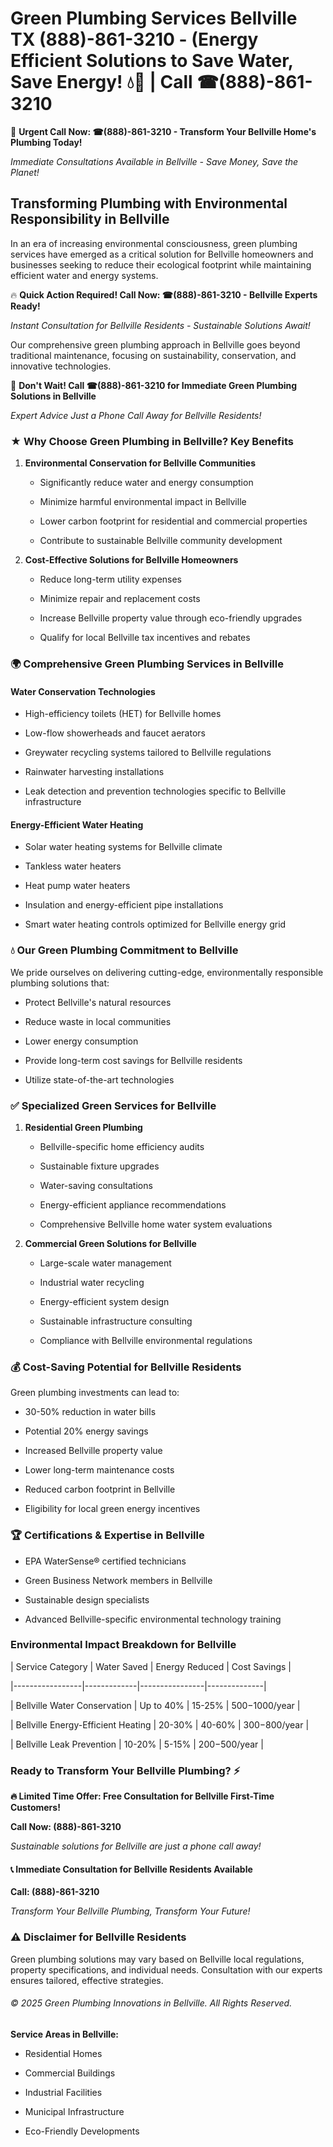 # Green Plumbing Services Bellville TX (888)-861-3210 - (Energy Efficient Solutions to Save Water, Save Energy! 💧🌿 | Call ☎(888)-861-3210

🚨 **Urgent Call Now: ☎(888)-861-3210 - Transform Your Bellville Home's Plumbing Today!**
*Immediate Consultations Available in Bellville - Save Money, Save the Planet!*

## Transforming Plumbing with Environmental Responsibility in Bellville

In an era of increasing environmental consciousness, green plumbing services have emerged as a critical solution for Bellville homeowners and businesses seeking to reduce their ecological footprint while maintaining efficient water and energy systems. 

🔥 **Quick Action Required! Call Now: ☎(888)-861-3210 - Bellville Experts Ready!**
*Instant Consultation for Bellville Residents - Sustainable Solutions Await!*

Our comprehensive green plumbing approach in Bellville goes beyond traditional maintenance, focusing on sustainability, conservation, and innovative technologies.

🚨 **Don't Wait! Call ☎(888)-861-3210 for Immediate Green Plumbing Solutions in Bellville**
*Expert Advice Just a Phone Call Away for Bellville Residents!*

### ★ Why Choose Green Plumbing in Bellville? Key Benefits

1. **Environmental Conservation for Bellville Communities** 
   - Significantly reduce water and energy consumption
   - Minimize harmful environmental impact in Bellville
   - Lower carbon footprint for residential and commercial properties
   - Contribute to sustainable Bellville community development

2. **Cost-Effective Solutions for Bellville Homeowners** 
   - Reduce long-term utility expenses
   - Minimize repair and replacement costs
   - Increase Bellville property value through eco-friendly upgrades
   - Qualify for local Bellville tax incentives and rebates

### 🌍 Comprehensive Green Plumbing Services in Bellville

#### Water Conservation Technologies
- High-efficiency toilets (HET) for Bellville homes
- Low-flow showerheads and faucet aerators
- Greywater recycling systems tailored to Bellville regulations
- Rainwater harvesting installations
- Leak detection and prevention technologies specific to Bellville infrastructure

#### Energy-Efficient Water Heating
- Solar water heating systems for Bellville climate
- Tankless water heaters
- Heat pump water heaters
- Insulation and energy-efficient pipe installations
- Smart water heating controls optimized for Bellville energy grid

### 💧 Our Green Plumbing Commitment to Bellville

We pride ourselves on delivering cutting-edge, environmentally responsible plumbing solutions that:
- Protect Bellville's natural resources
- Reduce waste in local communities
- Lower energy consumption
- Provide long-term cost savings for Bellville residents
- Utilize state-of-the-art technologies

### ✅ Specialized Green Services for Bellville

1. **Residential Green Plumbing**
   - Bellville-specific home efficiency audits
   - Sustainable fixture upgrades
   - Water-saving consultations
   - Energy-efficient appliance recommendations
   - Comprehensive Bellville home water system evaluations

2. **Commercial Green Solutions for Bellville**
   - Large-scale water management
   - Industrial water recycling
   - Energy-efficient system design
   - Sustainable infrastructure consulting
   - Compliance with Bellville environmental regulations

### 💰 Cost-Saving Potential for Bellville Residents

Green plumbing investments can lead to:
- 30-50% reduction in water bills
- Potential 20% energy savings
- Increased Bellville property value
- Lower long-term maintenance costs
- Reduced carbon footprint in Bellville
- Eligibility for local green energy incentives

### 🏆 Certifications & Expertise in Bellville

- EPA WaterSense® certified technicians
- Green Business Network members in Bellville
- Sustainable design specialists
- Advanced Bellville-specific environmental technology training

### Environmental Impact Breakdown for Bellville

| Service Category | Water Saved | Energy Reduced | Cost Savings |
|-----------------|-------------|----------------|--------------|
| Bellville Water Conservation | Up to 40% | 15-25% | $500-$1000/year |
| Bellville Energy-Efficient Heating | 20-30% | 40-60% | $300-$800/year |
| Bellville Leak Prevention | 10-20% | 5-15% | $200-$500/year |

### Ready to Transform Your Bellville Plumbing? ⚡

**🔥 Limited Time Offer: Free Consultation for Bellville First-Time Customers!**

**Call Now: (888)-861-3210**
*Sustainable solutions for Bellville are just a phone call away!*

#### 📞 Immediate Consultation for Bellville Residents Available

**Call: (888)-861-3210**
*Transform Your Bellville Plumbing, Transform Your Future!*

### ⚠️ Disclaimer for Bellville Residents

Green plumbing solutions may vary based on Bellville local regulations, property specifications, and individual needs. Consultation with our experts ensures tailored, effective strategies.

###### © 2025 Green Plumbing Innovations in Bellville. All Rights Reserved.

**Service Areas in Bellville:** 
- Residential Homes
- Commercial Buildings
- Industrial Facilities
- Municipal Infrastructure
- Eco-Friendly Developments